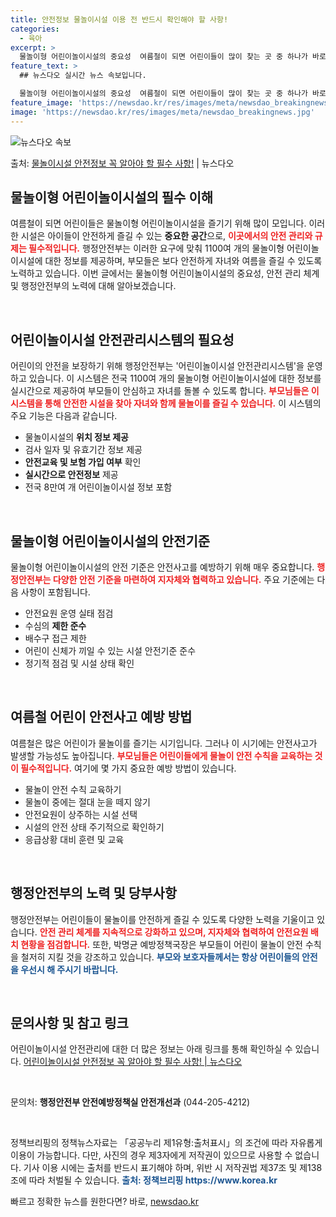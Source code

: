 ```yaml
---
title: 안전정보 물놀이시설 이용 전 반드시 확인해야 할 사항!
categories:
  - 육아
excerpt: >
  물놀이형 어린이놀이시설의 중요성  여름철이 되면 어린이들이 많이 찾는 곳 중 하나가 바로 물놀이형 어린이놀이…
feature_text: >
  ## 뉴스다오 실시간 뉴스 속보입니다.

  물놀이형 어린이놀이시설의 중요성  여름철이 되면 어린이들이 많이 찾는 곳 중 하나가 바로 물놀이형 어린이놀이…
feature_image: 'https://newsdao.kr/res/images/meta/newsdao_breakingnews.jpg'
image: 'https://newsdao.kr/res/images/meta/newsdao_breakingnews.jpg'
---
```


![뉴스다오 속보](https://newsdao.kr/res/images/meta/newsdao_breakingnews.jpg)

<p>출처: <a href="https://newsdao.kr/5126" rel="dofollow">물놀이시설 안전정보 꼭 알아야 할 필수 사항!</a> | 뉴스다오</p>

<h2 data-ke-size="size26">물놀이형 어린이놀이시설의 필수 이해</h2>

<p data-ke-size="size16">여름철이 되면 어린이들은 물놀이형 어린이놀이시설을 즐기기 위해 많이 모입니다. 이러한 시설은 아이들이 안전하게 즐길 수 있는 <b>중요한 공간</b>으로, <b><span style="color: #ee2323;">이곳에서의 안전 관리와 규제는 필수적입니다.</span></b> 행정안전부는 이러한 요구에 맞춰 1100여 개의 물놀이형 어린이놀이시설에 대한 정보를 제공하며, 부모들은 보다 안전하게 자녀와 여름을 즐길 수 있도록 노력하고 있습니다. 이번 글에서는 물놀이형 어린이놀이시설의 중요성, 안전 관리 체계 및 행정안전부의 노력에 대해 알아보겠습니다.</p>

<p data-ke-size="size16">&nbsp;</p>

<h2 data-ke-size="size26">어린이놀이시설 안전관리시스템의 필요성</h2>

<p data-ke-size="size16">어린이의 안전을 보장하기 위해 행정안전부는 '어린이놀이시설 안전관리시스템'을 운영하고 있습니다. 이 시스템은 전국 1100여 개의 물놀이형 어린이놀이시설에 대한 정보를 실시간으로 제공하여 부모들이 안심하고 자녀를 돌볼 수 있도록 합니다. <b><span style="color: #ee2323;">부모님들은 이 시스템을 통해 안전한 시설을 찾아 자녀와 함께 물놀이를 즐길 수 있습니다.</span></b> 이 시스템의 주요 기능은 다음과 같습니다.</p>

<ul>
  <li>물놀이시설의 <b>위치 정보 제공</b></li>
  <li>검사 일자 및 유효기간 정보 제공</li>
  <li><b>안전교육 및 보험 가입 여부</b> 확인</li>
  <li><b>실시간으로 안전정보</b> 제공</li>
  <li>전국 8만여 개 어린이놀이시설 정보 포함</li>
</ul>

<p data-ke-size="size16">&nbsp;</p>

<h2 data-ke-size="size26">물놀이형 어린이놀이시설의 안전기준</h2>

<p data-ke-size="size16">물놀이형 어린이놀이시설의 안전 기준은 안전사고를 예방하기 위해 매우 중요합니다. <b><span style="color: #ee2323;">행정안전부는 다양한 안전 기준을 마련하여 지자체와 협력하고 있습니다.</span></b> 주요 기준에는 다음 사항이 포함됩니다.</p>

<ul>
  <li>안전요원 운영 실태 점검</li>
  <li>수심의 <b>제한 준수</b></li>
  <li>배수구 접근 제한</li>
  <li>어린이 신체가 끼일 수 있는 시설 안전기준 준수</li>
  <li>정기적 점검 및 시설 상태 확인</li>
</ul>

<p data-ke-size="size16">&nbsp;</p>

<h2 data-ke-size="size26">여름철 어린이 안전사고 예방 방법</h2>

<p data-ke-size="size16">여름철은 많은 어린이가 물놀이를 즐기는 시기입니다. 그러나 이 시기에는 안전사고가 발생할 가능성도 높아집니다. <b><span style="color: #ee2323;">부모님들은 어린이들에게 물놀이 안전 수칙을 교육하는 것이 필수적입니다.</span></b> 여기에 몇 가지 중요한 예방 방법이 있습니다.</p>

<ul>
  <li>물놀이 안전 수칙 교육하기</li>
  <li>물놀이 중에는 절대 눈을 떼지 않기</li>
  <li>안전요원이 상주하는 시설 선택</li>
  <li>시설의 안전 상태 주기적으로 확인하기</li>
  <li>응급상황 대비 훈련 및 교육</li>
</ul>

<p data-ke-size="size16">&nbsp;</p>

<h2 data-ke-size="size26">행정안전부의 노력 및 당부사항</h2>

<p data-ke-size="size16">행정안전부는 어린이들이 물놀이를 안전하게 즐길 수 있도록 다양한 노력을 기울이고 있습니다. <b><span style="color: #ee2323;">안전 관리 체계를 지속적으로 강화하고 있으며, 지자체와 협력하여 안전요원 배치 현황을 점검합니다.</span></b> 또한, 박명균 예방정책국장은 부모들이 어린이 물놀이 안전 수칙을 철저히 지킬 것을 강조하고 있습니다. <b><span style="color: #1a5490;">부모와 보호자들께서는 항상 어린이들의 안전을 우선시 해 주시기 바랍니다.</span></b></p>

<p data-ke-size="size16">&nbsp;</p>

<h2 data-ke-size="size26">문의사항 및 참고 링크</h2>

<p data-ke-size="size16">어린이놀이시설 안전관리에 대한 더 많은 정보는 아래 링크를 통해 확인하실 수 있습니다. <a href="https://newsdao.kr/5126" target="_blank">어린이놀이시설 안전정보 꼭 알아야 할 필수 사항! | 뉴스다오</a></p>

<p data-ke-size="size16">&nbsp;</p>
  
<p data-ke-size="size16">문의처: <b>행정안전부 안전예방정책실 안전개선과</b> (044-205-4212)</p>

<p data-ke-size="size16">&nbsp;</p> 

<p data-ke-size="size16">정책브리핑의 정책뉴스자료는 「공공누리 제1유형:출처표시」의 조건에 따라 자유롭게 이용이 가능합니다. 다만, 사진의 경우 제3자에게 저작권이 있으므로 사용할 수 없습니다. 기사 이용 시에는 출처를 반드시 표기해야 하며, 위반 시 저작권법 제37조 및 제138조에 따라 처벌될 수 있습니다. <b><span style="color: #1a5490;">출처: 정책브리핑 https://www.korea.kr</span></b></p> 

빠르고 정확한 뉴스를 원한다면? 바로, <a href="https://newsdao.kr" rel="dofollow">newsdao.kr</a>


